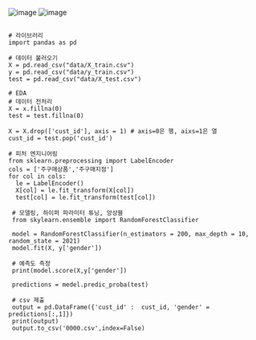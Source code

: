 ![image](https://user-images.githubusercontent.com/46811084/144002698-54beb93a-b203-425b-a7b2-352e8b3e551d.png)
![image](https://user-images.githubusercontent.com/46811084/144002913-ba37efbc-33dc-4101-99a5-4ae8b10bc661.png)


```python3

# 라이브러리
import pandas as pd

# 데이터 불러오기
X = pd.read_csv("data/X_train.csv")
y = pd.read_csv("data/y_train.csv")
test = pd.read_csv("data/X_test.csv")

# EDA
# 데이터 전처리
X = x.fillna(0)
test = test.fillna(0)

X = X.drop(['cust_id'], axis = 1) # axis=0은 행, aixs=1은 열
cust_id = test.pop('cust_id')

# 피처 엔지니어링
from sklearn.preprocessing import LabelEncoder
cols = ['주구매상품','주구매지점']
for col in cols:
  le = LabelEncoder()
  X[col] = le.fit_transform(X[col])
  test[col] = le.fit_transform(test[col])
  
 # 모델링, 하이퍼 파라미터 튜닝, 앙상블
 from skylearn.ensemble import RandomForestClassifier
 
 model = RandomForestClassifier(n_estimators = 200, max_depth = 10, random_state = 2021)
 model.fit(X, y['gender'])
 
 # 예측도 측정
 print(model.score(X,y['gender'])
 
 predictions = medel.predic_proba(test)
 
 # csv 제출
 output = pd.DataFrame({'cust_id' :  cust_id, 'gender' = predictions[:,1]})
 print(output)
 output.to_csv('0000.csv',index=False)
```
 
